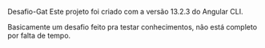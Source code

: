 Desafio-Gat Este projeto foi criado com a versão 13.2.3 do Angular CLI.

Basicamente um desafio feito pra testar conhecimentos, não está completo por falta de tempo.
